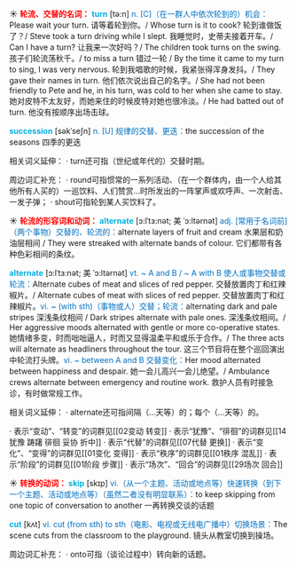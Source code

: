 ☀ <font color="red">**轮流、交替的名词：**</font>
<font color="sky blue">**turn**</font> [tə:n] 
<font color="#0070c0">n. [C]（在一群人中依次轮到的）机会：</font>Please wait your turn. 请等着轮到你。/ Whose turn is it to cook? 轮到谁做饭了？/ Steve took a turn driving while I slept. 我睡觉时，史蒂夫接着开车。/ Can I have a turn? 让我来一次好吗？/ The children took turns on the swing. 孩子们轮流荡秋千。/ to miss a turn 错过一轮 / By the time it came to my turn to sing, I was very nervous. 轮到我唱歌的时候，我紧张得浑身发抖。/ They gave their names in turn. 他们依次说出自己的名字。/ She had not been friendly to Pete and he, in his turn, was cold to her when she came to stay. 她对皮特不太友好，而她来住的时候皮特对她也很冷淡。/ He had batted out of turn. 他没有按顺序出场击球。
           
<font color="sky blue">**succession**</font> [səkˈseʃn]
<font color="#0070c0">n. [U] 规律的交替、更迭：</font>the succession of the seasons 四季的更迭

相关词义延伸：
· turn还可指（世纪或年代的）交替时期。

周边词汇补充：
· round可指惯常的一系列活动、（在一个群体内，由一个人给其他所有人买的）一巡饮料、人们赞赏…时所发出的一阵掌声或欢呼声、一次射击、一发子弹；
· shout可指轮到某人买饮料了。

☀ <font color="red">**轮流的形容词和动词：**</font>
<font color="sky blue">**alternate**</font> [ɔ:lˈtɜ:nət; 美 ˈɔ:ltərnət]
<font color="#0070c0">adj. [常用于名词前]（两个事物）交替的、轮流的：</font>alternate layers of fruit and cream 水果层和奶油层相间 / They were streaked with alternate bands of colour. 它们都带有各种色彩相间的条纹。
           
<font color="sky blue">**alternate**</font> [ɔ:lˈtɜ:nət; 美 ˈɔ:ltərnət]
<font color="#0070c0">vt. ~ A and B / ~ A with B 使人或事物交替或轮流：</font>Alternate cubes of meat and slices of red pepper. 交替放置肉丁和红辣椒片。/ Alternate cubes of meat with slices of red pepper. 交替放置肉丁和红辣椒片。<font color="#0070c0">vi. ~ (with sth)（事物或人）交替；轮流：</font>alternating dark and pale stripes 深浅条纹相间 / Dark stripes alternate with pale ones. 深浅条纹相间。/ Her aggressive moods alternated with gentle or more co-operative states. 她情绪多变，时而咄咄逼人，时而又显得温柔平和或乐于合作。/ The three acts will alternate as headliners throughout the tour. 这三个节目将在整个巡回演出中轮流打头牌。<font color="#0070c0">vi. ~ between A and B 交替变化：</font>Her mood alternated between happiness and despair. 她一会儿高兴一会儿绝望。/ Ambulance crews alternate between emergency and routine work. 救护人员有时接急诊，有时做常规工作。

相关词义延伸：
· alternate还可指间隔（…天等）的；每个（…天等）的。

· 表示“变动”、“转变”的词群见[[02变动 转变]]
· 表示“犹豫”、“徘徊”的词群见[[14犹豫 踌躇 徘徊 妥协 折中]]
· 表示“代替”的词群见[[07代替 更换]]
· 表示“变化”、“变得”的词群见[[01变化 变得]]
· 表示“秩序”的词群见[[01秩序 混乱]]
· 表示“阶段”的词群见[[01阶段 步骤]]
· 表示“场次”、“回合”的词群见[[29场次 回合]]

☀ <font color="red">**转换的动词：**</font>
<font color="sky blue">**skip**</font> [skɪp] 
<font color="#0070c0">vi.（从一个主题、活动或地点等）快速转换（到下一个主题、活动或地点等）（虽然二者没有明显联系）：</font>to keep skipping from one topic of conversation to another 一再转换交谈的话题 

<font color="sky blue">**cut**</font> [kʌt] 
<font color="#0070c0">vi. cut (from sth) to sth（电影、电视或无线电广播中）切换场景：</font>The scene cuts from the classroom to the playground. 镜头从教室切换到操场。

周边词汇补充：
· onto可指（谈论过程中）转向新的话题。
